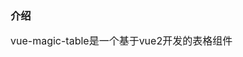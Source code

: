 <!--
 * @Author: your name
 * @Date: 2020-07-14 17:32:35
 * @LastEditTime: 2020-07-14 20:19:41
 * @LastEditors: Please set LastEditors
 * @Description: In User Settings Edit
 * @FilePath: /Documents/vue-magic-table/docs/quickstart.md
--> 
### 介绍
    
<font size=3>vue-magic-table是一个基于vue2开发的表格组件</font>


  
